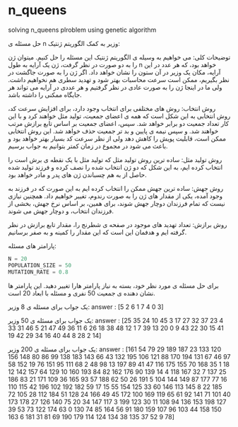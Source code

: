 # n_queens
solving n_queens plroblem using genetic algorithm


حل مسئله ی n وزیر به کمک الگوریتم ژنتیک:

توضیحات کلی: می خواهیم به وسیله ی الگوریتم ژنتیک این مسئله را حل کنیم. میتوان ژن را به دو صورت در نظر گرفت، ژن یک آرایه به طول n خواهد بود، که هر عدد در این آرایه، مکان یک وزیر در آن ستون را نشان خواهد داد.
اگر ژن را به صورت جاگشت در نظر بگیریم، ممکن است سرعت محاسبات بهتر شود و تهدید سطری هم نخواهیم داشت. ولی ما در اینجا ژن را به صورت عادی در نظر گرفتیم و هر عددی در آرایه می تواند هر جایگاه ممکنی را داشته باشد.

روش انتخاب: روش های مختلفی برای انتخاب وجود دارد، برای افزایش سرعت کد، روش انتخابی به این شکل است که همه ی اعضای جمعیت، تولید مثل خواهند کرد و با این کار تعداد جمعیت دو برابر خواهد شد. سپس، اعضای جمعیت بر اساس تابع برازش مرتب خواهند شد. و سپس نیمه ی پایین و بد تر جمعیت حذف خواهد شد. این روش انتخابی ممکن است، قابلیت پویش را کاهش دهد ولی از نظر سرعت کد بسیار بهتر خواهد بود و باعث می شود در مجموع در زمان کمتر بتوانیم به جواب برسیم.

روش تولید مثل: ساده ترین روش تولید مثل که تولید مثل با یک نقطه ی برش است را انتخاب کرده ایم، به این شکل که دو ژن انتخاب شده را نصف کرده و فرزند تولید شده حاصل از به هم چسباندن ژن های پدر و مادر خواهد بود.

روش جهش: ساده ترین جهش ممکن را انتخاب کرده ایم به این صورت که در فرزند به وجود آمده، یکی از مقدار های ژن را به صورت رندوم، تغییر خواهیم داد. همچنین نیازی نیست که تمام فرزندان دوچار جهش شوند، برای همین، بر اساس نرخ جهش، بخشی از فرزندان انتخاب، و دوچار جهش می شوند.

روش برازش: تعداد تهدید های موجود در صفحه ی شطرنج را، مقدار تابع برازش در نظر گرفته ایم و هدفمان این است که این مقدار را کمینه و به صفر برسانیم.

پارامتر های مسئله:

```python
N = 20
POPULATION_SIZE = 50
MUTATION_RATE = 0.8
```

برای حل مسئله ی مورد نظر خود، بسته به نیاز پارامتر هارا تغییر دهید.
این پارامتر ها نشان دهنده ی جمعیت 50 نفری و مسئله با ابعاد 20 است.



یک جواب برای مسئله ی 8 وزیر:
answer :  [5 2 6 1 7 4 0 3]


یک جواب برای مسئله ی 50 وزیر:
answer :  [25 35 24 10 45  3 17 27 32 37 23  4 33 31 46  5 21 47 49 36 11  6 26 18 38 48 12  1  7 39 13 20  0  9 43 22 30 15 41 19 42 29 34 16 40 44  8 28  2 14]



یک جواب برای مسئله ی 200 وزیر:
answer : [161  54  79  29 189 187  23 133 120 156 148  80  86  99 138 183 143  66
  43 132 195 106 121  88 170 194 131  67  46  97  58 152  19  76 151  95
 111  68   2  48  98  13 197  89  41  47 116 175 155  70 168  35   1  18
  12 142 157  64 129  10 160 193  84  82 162 176  90 139  14   4 118 167
  32   7 137  25 186  83  21 171 109  36 165  93  57 188  62  50  26 191
   5 104 144 149  87 177  77  16 110 115  42 196 102 192 182  59  17  15
  55 154 125  33  60 146 113 145   8  22 185  72 105  28 112 184  51 128
  24 166  49  45 172 100 169 119  65  61  92 141  71 101  40 173 178  27
 126 140  75  20  34 147 117   3 199 123  30  11 108  94 136 153 198 127
  39  53  73 122 174  63   0 130  74  85 164  56  91 180 159 107  96 103
  44 158 150 163   6 181  31  81  69 190 179 114 124 134  38 135  37  52
   9  78]










